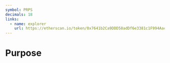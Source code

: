 ```yaml
---
symbol: PRPS
decimals: 18
links:
  - name: explorer
    url: https://etherscan.io/token/0x7641b2Ca9DDD58adDf6e3381c1F994Aac5f1A32f
---
```


# Purpose
